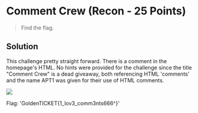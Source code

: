 # Comment Crew (Recon - 25 Points)

> Find the flag.

Solution
--------

This challenge pretty straight forward. There is a comment in the homepage's HTML. No hints were provided for the challenge since the title "Comment Crew" is a dead giveaway, both referencing HTML 'comments' and the name APT1 was given for their use of HTML comments.


![](./page_source.png)

Flag: 'GoldenTICKET{1_lov3_comm3nts666^}'

